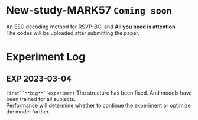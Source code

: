 # New-study-MARK57 `Coming soon`
An EEG decoding method for RSVP-BCI and **All you need is attention** <br>
The codes will be uploaded after submitting the paper.
# Experiment Log
## EXP 2023-03-04 
`First``**big**``experiment`
The structure has been fixed. And models have been trained for all subjects.<br> Performance will determine whether to continue the experiment or optimize the model further.
